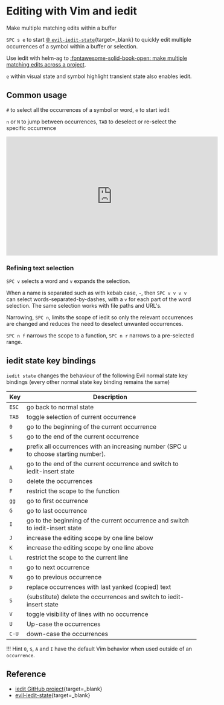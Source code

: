 # Editing with Vim and iedit

Make multiple matching edits within a buffer

`SPC s e` to start [:globe_with_meridians: `evil-iedit-state`](https://github.com/syl20bnr/evil-iedit-state){target=_blank} to quickly edit multiple occurrences of a symbol within a buffer or selection.

Use iedit with helm-ag to [:fontawesome-solid-book-open: make multiple matching edits across a project](replacing-text-across-projects.md).

`e` within visual state and symbol highlight transient state also enables iedit.

## Common usage

`#` to select all the occurrences of a symbol or word, `e` to start iedit

`n` or `N` to jump between occurrences, `TAB` to deselect or re-select the specific occurrence

<p style="text-align:center">
<iframe width="560" height="315" src="https://www.youtube.com/embed/VCxJy8abkfA" title="YouTube video player" frameborder="0" allow="accelerometer; autoplay; clipboard-write; encrypted-media; gyroscope; picture-in-picture" allowfullscreen></iframe>
</p>


### Refining text selection

`SPC v` selects a word and `v` expands the selection.

When a name is separated such as with kebab case, `-`, then `SPC v v v v` can select words-separated-by-dashes, with a `v` for each part of the word selection.  The same selection works with file paths and URL's.

Narrowing, `SPC n`, limits the scope of iedit so only the relevant occurrences are changed and reduces the need to deselect unwanted occurrences.

`SPC n f` narrows the scope to a function, `SPC n r` narrows to a pre-selected range.


## iedit state key bindings

`iedit state` changes the behaviour of the following Evil normal state key bindings (every other normal state key binding remains the same)

| Key   | Description                                                                         |
|-------|-------------------------------------------------------------------------------------|
| `ESC` | go back to normal state                                                             |
| `TAB` | toggle selection of current occurrence                                              |
| `0`   | go to the beginning of the current occurrence                                       |
| `$`   | go to the end of the current occurrence                                             |
| `#`   | prefix all occurrences with an increasing number (SPC u to choose starting number). |
| `A`   | go to the end of the current occurrence and switch to iedit-insert state            |
| `D`   | delete the occurrences                                                              |
| `F`   | restrict the scope to the function                                                  |
| `gg`  | go to first occurrence                                                              |
| `G`   | go to last occurrence                                                               |
| `I`   | go to the beginning of the current occurrence and switch to iedit-insert state      |
| `J`   | increase the editing scope by one line below                                        |
| `K`   | increase the editing scope by one line above                                        |
| `L`   | restrict the scope to the current line                                              |
| `n`   | go to next occurrence                                                               |
| `N`   | go to previous occurrence                                                           |
| `p`   | replace occurrences with last yanked (copied) text                                  |
| `S`   | (substitute) delete the occurrences and switch to iedit-insert state                |
| `V`   | toggle visibility of lines with no occurrence                                       |
| `U`   | Up-case the occurrences                                                             |
| `C-U` | down-case the occurrences                                                           |

!!! Hint
    `0`, `$`, `A` and `I` have the default Vim behavior when used outside of an `occurrence`.


## Reference

- [iedit GitHub project](https://github.com/victorhge/iedit){target=_blank}
- [evil-iedit-state](https://github.com/syl20bnr/evil-iedit-state){target=_blank}
